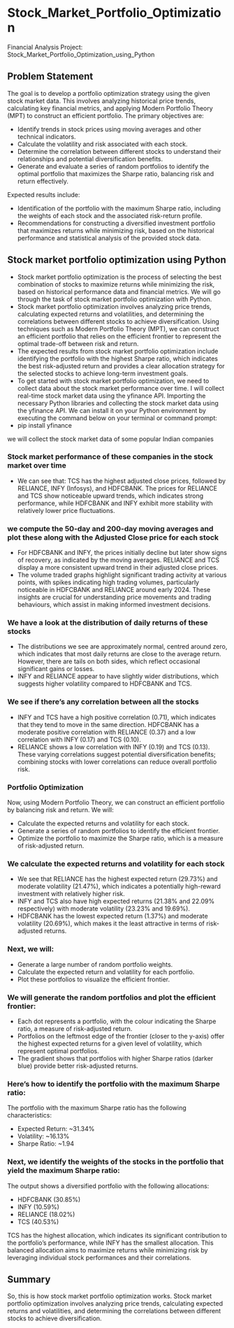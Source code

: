# Stock_Market_Portfolio_Optimization
Financial Analysis Project: Stock_Market_Portfolio_Optimization_using_Python

## Problem Statement
The goal is to develop a portfolio optimization strategy using the given stock market data. This involves analyzing historical price trends, calculating key financial metrics, and applying Modern Portfolio Theory (MPT) to construct an efficient portfolio. The primary objectives are:
- Identify trends in stock prices using moving averages and other technical indicators.
- Calculate the volatility and risk associated with each stock.
- Determine the correlation between different stocks to understand their relationships and potential diversification benefits.
- Generate and evaluate a series of random portfolios to identify the optimal portfolio that maximizes the Sharpe ratio, balancing risk and return effectively.
  
Expected results include:
- Identification of the portfolio with the maximum Sharpe ratio, including the weights of each stock and the associated risk-return profile.
- Recommendations for constructing a diversified investment portfolio that maximizes returns while minimizing risk, based on the historical performance and statistical analysis of the provided stock data.

## Stock market portfolio optimization using Python
- Stock market portfolio optimization is the process of selecting the best combination of stocks to maximize returns while minimizing the risk, based on historical performance data and financial metrics. We will go through the task of stock market portfolio optimization with Python.
- Stock market portfolio optimization involves analyzing price trends, calculating expected returns and volatilities, and determining the correlations between different stocks to achieve diversification. Using techniques such as Modern Portfolio Theory (MPT), we can construct an efficient portfolio that relies on the efficient frontier to represent the optimal trade-off between risk and return.
- The expected results from stock market portfolio optimization include identifying the portfolio with the highest Sharpe ratio, which indicates the best risk-adjusted return and provides a clear allocation strategy for the selected stocks to achieve long-term investment goals.
- To get started with stock market portfolio optimization, we need to collect data about the stock market performance over time. I will collect real-time stock market data using the yfinance API.
Importing the necessary Python libraries and collecting the stock market data using the yfinance API. We can install it on your Python environment by executing the command below on your terminal or command prompt:
- pip install yfinance

we will collect the stock market data of some popular Indian companies

### Stock market performance of these companies in the stock market over time

- We can see that:
TCS has the highest adjusted close prices, followed by RELIANCE, INFY (Infosys), and HDFCBANK. The prices for RELIANCE and TCS show noticeable upward trends, which indicates strong performance, while HDFCBANK and INFY exhibit more stability with relatively lower price fluctuations.


### we compute the 50-day and 200-day moving averages and plot these along with the Adjusted Close price for each stock

- For HDFCBANK and INFY, the prices initially decline but later show signs of recovery, as indicated by the moving averages. RELIANCE and TCS display a more consistent upward trend in their adjusted close prices.
- The volume traded graphs highlight significant trading activity at various points, with spikes indicating high trading volumes, particularly noticeable in HDFCBANK and RELIANCE around early 2024.
These insights are crucial for understanding price movements and trading behaviours, which assist in making informed investment decisions.


### We have a look at the distribution of daily returns of these stocks

- The distributions we see are approximately normal, centred around zero, which indicates that most daily returns are close to the average return. However, there are tails on both sides, which reflect occasional significant gains or losses.
- INFY and RELIANCE appear to have slightly wider distributions, which suggests higher volatility compared to HDFCBANK and TCS.


### We see if there’s any correlation between all the stocks

- INFY and TCS have a high positive correlation (0.71), which indicates that they tend to move in the same direction. HDFCBANK has a moderate positive correlation with RELIANCE (0.37) and a low correlation with INFY (0.17) and TCS (0.10).
- RELIANCE shows a low correlation with INFY (0.19) and TCS (0.13).
These varying correlations suggest potential diversification benefits; combining stocks with lower correlations can reduce overall portfolio risk.

### Portfolio Optimization
Now, using Modern Portfolio Theory, we can construct an efficient portfolio by balancing risk and return. We will:
- Calculate the expected returns and volatility for each stock.
- Generate a series of random portfolios to identify the efficient frontier.
- Optimize the portfolio to maximize the Sharpe ratio, which is a measure of risk-adjusted return.


### We calculate the expected returns and volatility for each stock

- We see that RELIANCE has the highest expected return (29.73%) and moderate volatility (21.47%), which indicates a potentially high-reward investment with relatively higher risk.
- INFY and TCS also have high expected returns (21.38% and 22.09% respectively) with moderate volatility (23.23% and 19.69%).
- HDFCBANK has the lowest expected return (1.37%) and moderate volatility (20.69%), which makes it the least attractive in terms of risk-adjusted returns.

### Next, we will:
- Generate a large number of random portfolio weights.
- Calculate the expected return and volatility for each portfolio.
- Plot these portfolios to visualize the efficient frontier.


### We will generate the random portfolios and plot the efficient frontier:

- Each dot represents a portfolio, with the colour indicating the Sharpe ratio, a measure of risk-adjusted return.
- Portfolios on the leftmost edge of the frontier (closer to the y-axis) offer the highest expected returns for a given level of volatility, which represent optimal portfolios.
- The gradient shows that portfolios with higher Sharpe ratios (darker blue) provide better risk-adjusted returns.

### Here’s how to identify the portfolio with the maximum Sharpe ratio:

The portfolio with the maximum Sharpe ratio has the following characteristics:
- Expected Return: ~31.34%
- Volatility: ~16.13%
- Sharpe Ratio: ~1.94

### Next, we identify the weights of the stocks in the portfolio that yield the maximum Sharpe ratio:

The output shows a diversified portfolio with the following allocations:
- HDFCBANK (30.85%)
- INFY (10.59%)
- RELIANCE (18.02%)
- TCS (40.53%)

TCS has the highest allocation, which indicates its significant contribution to the portfolio’s performance, while INFY has the smallest allocation. This balanced allocation aims to maximize returns while minimizing risk by leveraging individual stock performances and their correlations.

## Summary
So, this is how stock market portfolio optimization works. Stock market portfolio optimization involves analyzing price trends, calculating expected returns and volatilities, and determining the correlations between different stocks to achieve diversification.


